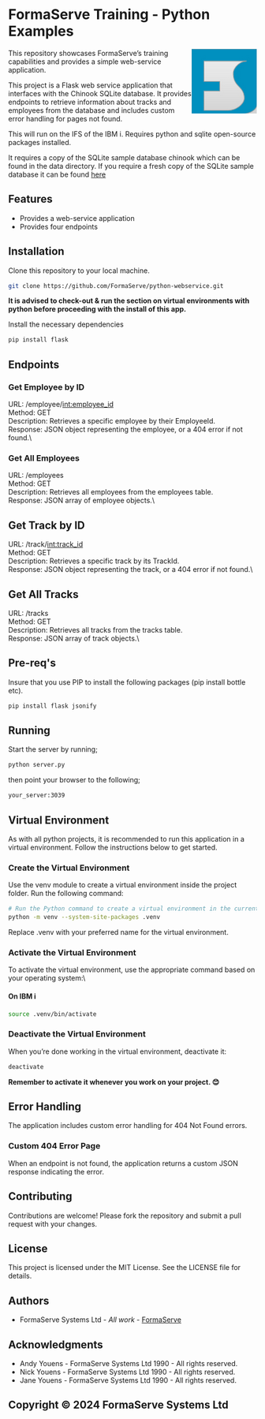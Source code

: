 # FormaServe Training - Python Examples

<img src="/static/images/Logo.png" align="right">

This repository showcases FormaServe’s training capabilities and provides a simple web-service application.

This project is a Flask web service application that interfaces with the Chinook SQLite database. It provides endpoints to retrieve information about tracks and employees from the database and includes custom error handling for pages not found.

This will run on the IFS of the IBM i.  Requires python and sqlite open-source packages installed.

It requires a copy of the SQLite sample database chinook which can be found in the data directory.  If you require a fresh copy of the SQLite sample database it can be found [here]([http://sqlite](https://www.sqlitetutorial.net/sqlite-sample-database/))

## Features

* Provides a web-service application
* Provides four endpoints

## Installation

Clone this repository to your local machine.

```bash
git clone https://github.com/FormaServe/python-webservice.git

```

**It is advised to check-out & run the section on virtual environments with python before proceeding with the install of this app.**

Install the necessary dependencies

```bash
pip install flask

```


## Endpoints

### Get Employee by ID

URL: /employee/<int:employee_id>\
Method: GET\
Description: Retrieves a specific employee by their EmployeeId.\
Response: JSON object representing the employee, or a 404 error if not found.\

### Get All Employees

URL: /employees\
Method: GET\
Description: Retrieves all employees from the employees table.\
Response: JSON array of employee objects.\

## Get Track by ID

URL: /track/<int:track_id>\
Method: GET\
Description: Retrieves a specific track by its TrackId.\
Response: JSON object representing the track, or a 404 error if not found.\

## Get All Tracks

URL: /tracks\
Method: GET\
Description: Retrieves all tracks from the tracks table.\
Response: JSON array of track objects.\

## Pre-req's

Insure that you use PIP to install the following packages (pip install bottle etc).

```bash
pip install flask jsonify

```

## Running

Start the server by running;

```bash
python server.py

```

then point your browser to the following;

```bash
your_server:3039

```

## Virtual Environment

As with all python projects, it is recommended to run this application in a virtual environment.  Follow the instructions below to get started.

### Create the Virtual Environment

Use the venv module to create a virtual environment inside the project folder. Run the following command:

```bash
# Run the Python command to create a virtual environment in the current directory
python -m venv --system-site-packages .venv
```

Replace .venv with your preferred name for the virtual environment.

### Activate the Virtual Environment

To activate the virtual environment, use the appropriate command based on your operating system:\

#### On IBM i

```bash
source .venv/bin/activate

```

### Deactivate the Virtual Environment

When you’re done working in the virtual environment, deactivate it:

```bash
deactivate

```

**Remember to activate it whenever you work on your project. 😊**

## Error Handling

The application includes custom error handling for 404 Not Found errors.

### Custom 404 Error Page

When an endpoint is not found, the application returns a custom JSON response indicating the error.

## Contributing

Contributions are welcome! Please fork the repository and submit a pull request with your changes.

## License

This project is licensed under the MIT License. See the LICENSE file for details.

## Authors

* FormaServe Systems Ltd - *All work* - [FormaServe](https://www.formaserve.co.uk)

## Acknowledgments

* Andy Youens - FormaServe Systems Ltd 1990 - All rights reserved.
* Nick Youens - FormaServe Systems Ltd 1990 - All rights reserved.
* Jane Youens - FormaServe Systems Ltd 1990 - All rights reserved.

## Copyright © 2024 FormaServe Systems Ltd
